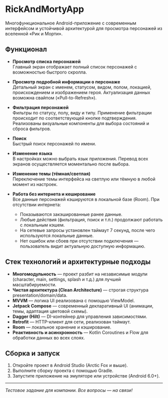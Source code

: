 # RickAndMortyApp

Многофункциональное Android-приложение с современным интерфейсом и устойчивой архитектурой для
просмотра персонажей из вселенной «Рик и Морти».

## Функционал

- **Просмотр списка персонажей**  
  Главный экран отображает полный список персонажей с возможностью быстрого скролла.

- **Просмотр подробной информации о персонаже**  
  Детальный экран с именем, статусом, видом, полом, локацией, происхождением и изображением героя.
  Актуализация данных возможна свайпом («Pull-to-Refresh»).

- **Фильтрация персонажей**  
  Фильтры по статусу, полу, виду и типу. Применение фильтрации происходит по соответствующей кнопке
  подтверждения. Реализованы визуальные компоненты для выбора состояний и сброса фильтров.

- **Поиск**  
  Быстрый поиск персонажей по имени.

- **Изменение языка**  
  В настройках можно выбрать язык приложения. Перевод всех экранов осуществляется моментально после
  выбора.

- **Изменение темы (тёмная/светлая)**  
  Переключение темы интерфейса на светлую или тёмную в любой момент из настроек.

- **Работа без интернета и кеширование**  
  Все данные персонажей кэшируются в локальной базе (Room). При отсутствии интернета:
    - Показываются закэшированные ранее данные.
    - Любые действия (фильтрация, поиск и т.п.) продолжают работать с локальным кэшем.
    - На сетевые запросы установлен таймаут 7 секунд, после чего используются локальные данные.
    - Нет ошибок или сбоев при отсутствии подключения — пользователь видит актуальную доступную
      информацию.

## Стек технологий и архитектурные подходы

- **Многомодульность** — проект разбит на независимые модули (character, main, settings, splash и
  т.д.) для лучшей масштабируемости.
- **Чистая архитектура (Clean Architecture)** — строгая структура presentation/domain/data.
- **MVVM** — логика UI реализована с помощью ViewModel.
- **Jetpack Compose** — современный декларативный UI (анимации, темы, адаптация цветовой схемы).
- **Dagger (Hilt)** — DI-контейнер для управления зависимостями.
- **Retrofit** — HTTP-клиент для сети, реализован таймаут.
- **Room** — локальное хранение и кэширование.
- **Реактивность и асинхронность** — Kotlin Coroutines и Flow для обработки данных во всех слоях.

## Сборка и запуск

1. Откройте проект в Android Studio (Arctic Fox и выше).
2. Выполните сборку проекта с помощью Gradle.
3. Запустите приложение на эмуляторе или устройстве (Android 6.0+).

---

_Тестовое задание для компании. Все вопросы — на связи!_
